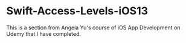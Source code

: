 # Swift-Access-Levels-iOS13
This is a section from Angela Yu's course of iOS App Development on Udemy that I have completed.
